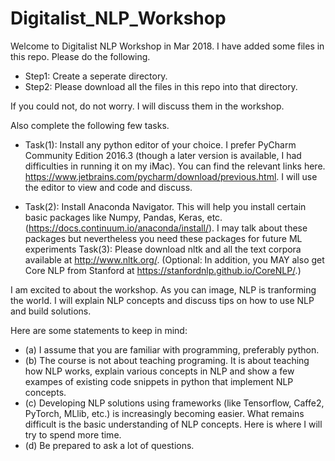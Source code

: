 # Digitalist_NLP_Workshop

Welcome to Digitalist NLP Workshop in Mar 2018. I have added some files in this repo. Please do the following. 

* Step1: Create a seperate directory. 
* Step2: Please download all the files in this repo into that directory. 

If you could not, do not worry. I will discuss them in the workshop.

Also complete the following few tasks. 

* Task(1): Install any python editor of your choice. I prefer PyCharm Community Edition 2016.3 (though a later version is available, 
I had difficulties in running it on my iMac). You can find the relevant links here. 
https://www.jetbrains.com/pycharm/download/previous.html. 
I will use the editor to view and code and discuss. 

* Task(2): Install Anaconda Navigator. This will help you install certain basic packages like Numpy, 
Pandas, Keras, etc. (https://docs.continuum.io/anaconda/install/). 
I may talk about these packages but nevertheless you need these packages for future ML experiments
Task(3): Please download nltk and all the text corpora available at http://www.nltk.org/. 
(Optional: In addition, you MAY also get Core NLP from Stanford at https://stanfordnlp.github.io/CoreNLP/.) 


I am excited to about the workshop. As you can image, NLP is tranforming the world. 
I will explain NLP concepts and discuss tips on how to use NLP and build solutions.

Here are some statements to keep in mind: 
* (a) I assume that you are familiar with programming, preferably python. 
* (b) The course is not about teaching programing. It is about teaching how NLP works, 
explain various concepts in NLP and show a few exampes of existing code snippets in python that implement NLP concepts. 
* (c) Developing NLP solutions using frameworks (like Tensorflow, Caffe2, PyTorch, MLlib, etc.) is 
increasingly becoming easier. What remains difficult is the basic understanding of NLP concepts. 
Here is where I will try to spend more time.
* (d) Be prepared to ask a lot of questions.

